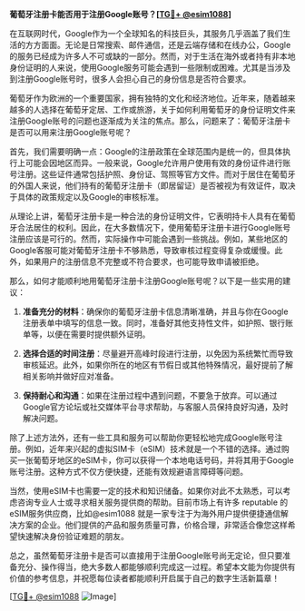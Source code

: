 **葡萄牙注册卡能否用于注册Google账号？[[TG💪+ @esim1088](https://t.me/s/esim1088)]**

在互联网时代，Google作为一个全球知名的科技巨头，其服务几乎涵盖了我们生活的方方面面。无论是日常搜索、邮件通信，还是云端存储和在线办公，Google的服务已经成为许多人不可或缺的一部分。然而，对于生活在海外或者持有非本地身份证明的人来说，使用Google服务可能会遇到一些限制或困难。尤其是当涉及到注册Google账号时，很多人会担心自己的身份信息是否符合要求。

葡萄牙作为欧洲的一个重要国家，拥有独特的文化和经济地位。近年来，随着越来越多的人选择在葡萄牙定居、工作或旅游，关于如何利用葡萄牙的身份证明文件来注册Google账号的问题也逐渐成为关注的焦点。那么，问题来了：葡萄牙注册卡是否可以用来注册Google账号呢？

首先，我们需要明确一点：Google的注册政策在全球范围内是统一的，但具体执行上可能会因地区而异。一般来说，Google允许用户使用有效的身份证件进行账号注册。这些证件通常包括护照、身份证、驾照等官方文件。而对于居住在葡萄牙的外国人来说，他们持有的葡萄牙注册卡（即居留证）是否被视为有效证件，取决于具体的政策规定以及Google的审核标准。

从理论上讲，葡萄牙注册卡是一种合法的身份证明文件，它表明持卡人具有在葡萄牙合法居住的权利。因此，在大多数情况下，使用葡萄牙注册卡进行Google账号注册应该是可行的。然而，实际操作中可能会遇到一些挑战。例如，某些地区的Google客服可能对葡萄牙注册卡不够熟悉，导致审核过程变得复杂或缓慢。此外，如果用户的注册信息不完整或不符合要求，也可能导致申请被拒绝。

那么，如何才能顺利地用葡萄牙注册卡注册Google账号呢？以下是一些实用的建议：

1. **准备充分的材料**：确保你的葡萄牙注册卡信息清晰准确，并且与你在Google注册表单中填写的信息一致。同时，准备好其他支持性文件，如护照、银行账单等，以便在需要时提供额外证明。

2. **选择合适的时间注册**：尽量避开高峰时段进行注册，以免因为系统繁忙而导致审核延迟。此外，如果你所在的地区有节假日或其他特殊情况，最好提前了解相关影响并做好应对准备。

3. **保持耐心和沟通**：如果在注册过程中遇到问题，不要急于放弃。可以通过Google官方论坛或社交媒体平台寻求帮助，与客服人员保持良好沟通，及时解决问题。

除了上述方法外，还有一些工具和服务可以帮助你更轻松地完成Google账号注册。例如，近年来兴起的虚拟SIM卡（eSIM）技术就是一个不错的选择。通过购买一张葡萄牙地区的eSIM卡，你可以获得一个本地电话号码，并将其用于Google账号注册。这种方式不仅方便快捷，还能有效规避语言障碍等问题。

当然，使用eSIM卡也需要一定的技术和知识储备。如果你对此不太熟悉，可以考虑咨询专业人士或寻求相关服务提供商的帮助。目前市场上有许多 reputable 的eSIM服务供应商，比如@esim1088 就是一家专注于为海外用户提供便捷通信解决方案的企业。他们提供的产品和服务质量可靠，价格合理，非常适合像您这样希望快速解决身份验证难题的朋友。

总之，虽然葡萄牙注册卡是否可以直接用于注册Google账号尚无定论，但只要准备充分、操作得当，绝大多数人都能够顺利完成这一过程。希望本文能为你提供有价值的参考信息，并祝愿每位读者都能顺利开启属于自己的数字生活新篇章！

[[TG💪+ @esim1088](https://t.me/s/esim1088) ![Image](https://i.postimg.cc/4NQfJmqS/Snipaste-2025-05-13-00-14-12.png)]